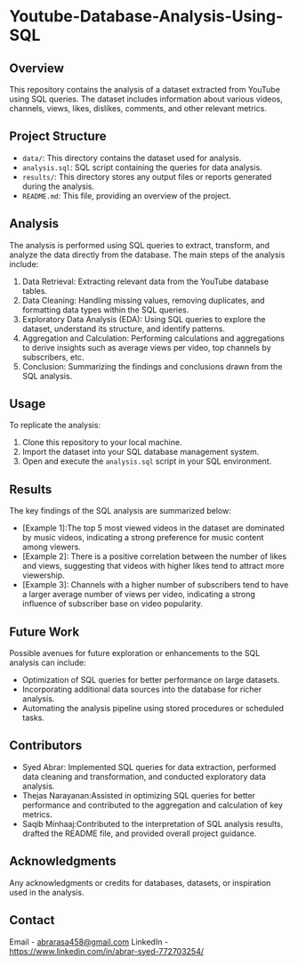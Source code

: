 # Youtube-Database-Analysis-Using-SQL

## Overview
This repository contains the analysis of a dataset extracted from YouTube using SQL queries. The dataset includes information about various videos, channels, views, likes, dislikes, comments, and other relevant metrics.

## Project Structure
- `data/`: This directory contains the dataset used for analysis. 
- `analysis.sql`: SQL script containing the queries for data analysis.
- `results/`: This directory stores any output files or reports generated during the analysis.
- `README.md`: This file, providing an overview of the project.

## Analysis
The analysis is performed using SQL queries to extract, transform, and analyze the data directly from the database. The main steps of the analysis include:

1. Data Retrieval: Extracting relevant data from the YouTube database tables.
2. Data Cleaning: Handling missing values, removing duplicates, and formatting data types within the SQL queries.
3. Exploratory Data Analysis (EDA): Using SQL queries to explore the dataset, understand its structure, and identify patterns.
4. Aggregation and Calculation: Performing calculations and aggregations to derive insights such as average views per video, top channels by subscribers, etc.
5. Conclusion: Summarizing the findings and conclusions drawn from the SQL analysis.

## Usage
To replicate the analysis:

1. Clone this repository to your local machine.
2. Import the dataset into your SQL database management system.
3. Open and execute the `analysis.sql` script in your SQL environment.

## Results
The key findings of the SQL analysis are summarized below:
- [Example 1]:The top 5 most viewed videos in the dataset are dominated by music videos, indicating a strong preference for music content among viewers.
- [Example 2]:  There is a positive correlation between the number of likes and views, suggesting that videos with higher likes tend to attract more viewership.
- [Example 3]: Channels with a higher number of subscribers tend to have a larger average number of views per video, indicating a strong influence of subscriber base on video popularity.

## Future Work
Possible avenues for future exploration or enhancements to the SQL analysis can include:
- Optimization of SQL queries for better performance on large datasets.
- Incorporating additional data sources into the database for richer analysis.
- Automating the analysis pipeline using stored procedures or scheduled tasks.

## Contributors
- Syed Abrar: Implemented SQL queries for data extraction, performed data cleaning and transformation, and conducted exploratory data analysis.
- Thejas Narayanan:Assisted in optimizing SQL queries for better performance and contributed to the aggregation and calculation of key metrics.
- Saqib Minhaaj:Contributed to the interpretation of SQL analysis results, drafted the README file, and provided overall project guidance.


## Acknowledgments
Any acknowledgments or credits for databases, datasets, or inspiration used in the analysis.

## Contact
Email - abrarasa458@gmail.com LinkedIn - https://www.linkedin.com/in/abrar-syed-772703254/
